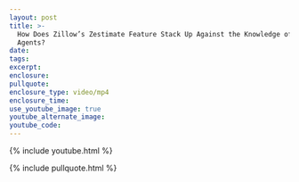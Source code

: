 ```yaml
---
layout: post
title: >-
  How Does Zillow’s Zestimate Feature Stack Up Against the Knowledge of Real
  Agents?
date:
tags:
excerpt:
enclosure:
pullquote:
enclosure_type: video/mp4
enclosure_time:
use_youtube_image: true
youtube_alternate_image:
youtube_code:
---
```

{% include youtube.html %}

{% include pullquote.html %}
